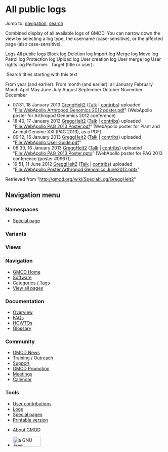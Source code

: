 <div id="mw-page-base" class="noprint">

</div>

<div id="mw-head-base" class="noprint">

</div>

<div id="content" class="mw-body" role="main">

<span id="top"></span>

<div id="mw-js-message" style="display:none;">

</div>



# <span dir="auto">All public logs</span>

<div id="bodyContent">

<div id="contentSub">

</div>

<div id="jump-to-nav" class="mw-jump">

Jump to: [navigation](#mw-navigation), [search](#p-search)

</div>

<div id="mw-content-text">

Combined display of all available logs of GMOD. You can narrow down the
view by selecting a log type, the username (case-sensitive), or the
affected page (also case-sensitive).

Logs All public logs Block log Deletion log Import log Merge log Move
log Patrol log Protection log Upload log User creation log User merge
log User rights log <span style="white-space: nowrap">Performer: </span>
<span style="white-space: nowrap">Target (title or user): </span>

 Search titles starting with this text

From year (and earlier): From month (and earlier): all January February
March April May June July August September October November December

- 07:31, 18 January 2013
  <a href="/wiki/User:GreggHelt2" class="mw-userlink"
  title="User:GreggHelt2">GreggHelt2</a>
  <span class="mw-usertoollinks">(<a
  href="/mediawiki/index.php?title=User_talk:GreggHelt2&amp;action=edit&amp;redlink=1"
  class="new" title="User talk:GreggHelt2 (page does not exist)">Talk</a>
  \|
  [contribs](/wiki/Special:Contributions/GreggHelt2 "Special:Contributions/GreggHelt2"))</span>
  uploaded "[File:WebApollo Arthropod Genomics 2012
  poster.pdf](/wiki/File:WebApollo_Arthropod_Genomics_2012_poster.pdf "File:WebApollo Arthropod Genomics 2012 poster.pdf")"
  <span class="comment">(WebApollo poster for Arthropod Genomics 2012
  conference)</span>
- 18:40, 17 January 2013
  <a href="/wiki/User:GreggHelt2" class="mw-userlink"
  title="User:GreggHelt2">GreggHelt2</a>
  <span class="mw-usertoollinks">(<a
  href="/mediawiki/index.php?title=User_talk:GreggHelt2&amp;action=edit&amp;redlink=1"
  class="new" title="User talk:GreggHelt2 (page does not exist)">Talk</a>
  \|
  [contribs](/wiki/Special:Contributions/GreggHelt2 "Special:Contributions/GreggHelt2"))</span>
  uploaded "[File:WebApollo PAG 2013
  Poster.pdf](/wiki/File:WebApollo_PAG_2013_Poster.pdf "File:WebApollo PAG 2013 Poster.pdf")"
  <span class="comment">(WebApollo poster for Plant and Animal Genome
  XXI (PAG 2013), as a PDF)</span>
- 09:12, 16 January 2013
  <a href="/wiki/User:GreggHelt2" class="mw-userlink"
  title="User:GreggHelt2">GreggHelt2</a>
  <span class="mw-usertoollinks">(<a
  href="/mediawiki/index.php?title=User_talk:GreggHelt2&amp;action=edit&amp;redlink=1"
  class="new" title="User talk:GreggHelt2 (page does not exist)">Talk</a>
  \|
  [contribs](/wiki/Special:Contributions/GreggHelt2 "Special:Contributions/GreggHelt2"))</span>
  uploaded "[File:WebApollo User
  Guide.pdf](/wiki/File:WebApollo_User_Guide.pdf "File:WebApollo User Guide.pdf")"
- 08:30, 16 January 2013
  <a href="/wiki/User:GreggHelt2" class="mw-userlink"
  title="User:GreggHelt2">GreggHelt2</a>
  <span class="mw-usertoollinks">(<a
  href="/mediawiki/index.php?title=User_talk:GreggHelt2&amp;action=edit&amp;redlink=1"
  class="new" title="User talk:GreggHelt2 (page does not exist)">Talk</a>
  \|
  [contribs](/wiki/Special:Contributions/GreggHelt2 "Special:Contributions/GreggHelt2"))</span>
  uploaded "[File:WebApollo PAG 2013
  Poster.pptx](/wiki/File:WebApollo_PAG_2013_Poster.pptx "File:WebApollo PAG 2013 Poster.pptx")"
  <span class="comment">(WebApollo poster for PAG 2013 conference
  (poster \#0967))</span>
- 19:51, 11 June 2012
  <a href="/wiki/User:GreggHelt2" class="mw-userlink"
  title="User:GreggHelt2">GreggHelt2</a>
  <span class="mw-usertoollinks">(<a
  href="/mediawiki/index.php?title=User_talk:GreggHelt2&amp;action=edit&amp;redlink=1"
  class="new" title="User talk:GreggHelt2 (page does not exist)">Talk</a>
  \|
  [contribs](/wiki/Special:Contributions/GreggHelt2 "Special:Contributions/GreggHelt2"))</span>
  uploaded "[File:WebApollo Poster Arthropod Genomics
  June2012.pptx](/wiki/File:WebApollo_Poster_Arthropod_Genomics_June2012.pptx "File:WebApollo Poster Arthropod Genomics June2012.pptx")"

</div>

<div class="printfooter">

Retrieved from "<http://gmod.org/wiki/Special:Log/GreggHelt2>"

</div>

<div id="catlinks" class="catlinks catlinks-allhidden">

</div>

<div class="visualClear">

</div>

</div>

</div>

<div id="mw-navigation">

## Navigation menu

<div id="mw-head">



<div id="left-navigation">

<div id="p-namespaces" class="vectorTabs" role="navigation"
aria-labelledby="p-namespaces-label">

### Namespaces

- <span id="ca-nstab-special">[Special
  page](/wiki/Special:Log/GreggHelt2 "This is a special page, you cannot edit the page itself")</span>

</div>

<div id="p-variants" class="vectorMenu emptyPortlet" role="navigation"
aria-labelledby="p-variants-label">

### 

### Variants[](#)

<div class="menu">

</div>

</div>

</div>

<div id="right-navigation">

<div id="p-views" class="vectorTabs emptyPortlet" role="navigation"
aria-labelledby="p-views-label">

### Views

</div>



</div>



</div>

</div>

</div>

<div id="mw-panel">

<div id="p-logo" role="banner">

<a href="/wiki/Main_Page"
style="background-image: url(http://gmod.org/images/GMOD-cogs.png);"
title="Visit the main page"></a>

</div>

<div id="p-Navigation" class="portal" role="navigation"
aria-labelledby="p-Navigation-label">

### Navigation

<div class="body">

- <span id="n-GMOD-Home">[GMOD Home](/wiki/Main_Page)</span>
- <span id="n-Software">[Software](/wiki/GMOD_Components)</span>
- <span id="n-Categories-.2F-Tags">[Categories /
  Tags](/wiki/Categories)</span>
- <span id="n-View-all-pages">[View all
  pages](/wiki/Special:AllPages)</span>

</div>

</div>

<div id="p-Documentation" class="portal" role="navigation"
aria-labelledby="p-Documentation-label">

### Documentation

<div class="body">

- <span id="n-Overview">[Overview](/wiki/Overview)</span>
- <span id="n-FAQs">[FAQs](/wiki/Category:FAQ)</span>
- <span id="n-HOWTOs">[HOWTOs](/wiki/Category:HOWTO)</span>
- <span id="n-Glossary">[Glossary](/wiki/Glossary)</span>

</div>

</div>

<div id="p-Community" class="portal" role="navigation"
aria-labelledby="p-Community-label">

### Community

<div class="body">

- <span id="n-GMOD-News">[GMOD News](/wiki/GMOD_News)</span>
- <span id="n-Training-.2F-Outreach">[Training /
  Outreach](/wiki/Training_and_Outreach)</span>
- <span id="n-Support">[Support](/wiki/Support)</span>
- <span id="n-GMOD-Promotion">[GMOD
  Promotion](/wiki/GMOD_Promotion)</span>
- <span id="n-Meetings">[Meetings](/wiki/Meetings)</span>
- <span id="n-Calendar">[Calendar](/wiki/Calendar)</span>

</div>

</div>

<div id="p-tb" class="portal" role="navigation"
aria-labelledby="p-tb-label">

### Tools

<div class="body">

- <span id="t-contributions">[User
  contributions](/wiki/Special:Contributions/GreggHelt2 "A list of contributions of this user")</span>
- <span id="t-log">[Logs](/wiki/Special:Log/GreggHelt2)</span>
- <span id="t-specialpages"><a href="/wiki/Special:SpecialPages" accesskey="q"
  title="A list of all special pages [q]">Special pages</a></span>
- <span id="t-print"><a
  href="/mediawiki/index.php?title=Special:Log/GreggHelt2&amp;printable=yes"
  rel="alternate" accesskey="p"
  title="Printable version of this page [p]">Printable version</a></span>

</div>

</div>

</div>

</div>

<div id="footer" role="contentinfo">

- <span id="footer-places-about">[About
  GMOD](/wiki/GMOD:About "GMOD:About")</span>

<!-- -->

- <span id="footer-copyrightico">[<img src="http://www.gnu.org/graphics/gfdl-logo-small.png" width="88"
  height="31" alt="a GNU Free Documentation License" />](http://www.gnu.org/licenses/fdl-1.3.html)</span>




</div>
